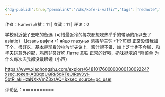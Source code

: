 ```yaml
---
{"dg-publish":true,"permalink":"/xhs/kofe-i-vafli/","tags":["rednote","圣彼得堡"],"updated":"2025-03-17T22:17:59.809+08:00"}
---
```


作者：kumori
点赞：11   |   收藏：11   |   评论：0

学校附近饿了去吃的备选（可惜最近冷的每次都想吃热乎乎的带汤的所以去了asiatiq）
Цезаль вафли +1 яйцо глазунья 凯撒华夫饼 +1个煎蛋 正常没蛋我加了个，很好吃，基本是凯撒沙拉放华夫饼上。酱汁很不错，加上芝士也不会腻，和华夫饼意外的配，鸡肉非常好吃
Латте 拿铁 正常的好喝，奶味挺浓的
*附菜单
为什么每次去我都没戴眼镜（小声）

https://www.xiaohongshu.com/explore/648101760000000013009224?xsec_token=ABBqqUQRK5qRTeOiRsvOyl-5btR_akiHzaNXkVmZ3xzAQ=&xsec_source=pc_user

评论区：===========

